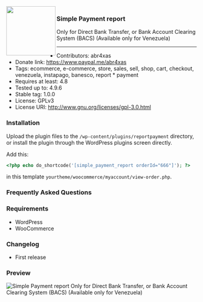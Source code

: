 <img align="left" width="130" src="https://blog.abr4xas.org/icons/apple-icon-180x180.png">

### Simple Payment report 

Only for Direct Bank Transfer, or Bank Account Clearing System (BACS) (Available only for Venezuela)

---

* Contributors: abr4xas
* Donate link: https://www.paypal.me/abr4xas
* Tags: ecommerce, e-commerce, store, sales, sell, shop, cart, checkout, venezuela, instapago, banesco, report * payment
* Requires at least: 4.8
* Tested up to: 4.9.6
* Stable tag: 1.0.0
* License: GPLv3
* License URI: http://www.gnu.org/licenses/gpl-3.0.html

### Installation 

Upload the plugin files to the `/wp-content/plugins/reportpayment` directory, or install the plugin through the WordPress plugins screen directly.

Add this: 

```php
<?php echo do_shortcode('[simple_payment_report orderId="666"]'); ?>
```
in this template `yourtheme/woocommerce/myaccount/view-order.php`.


### Frequently Asked Questions 

### Requirements

* WordPress
* WooCommerce

### Changelog 

* First release


### Preview

<img src="https://image.ibb.co/fVXLRU/screencapture_localhost_my_account_view_order_9317_2018_08_09_21_46_15.png" alt="Simple Payment report Only for Direct Bank Transfer, or Bank Account Clearing System (BACS) (Available only for Venezuela)" border="0">